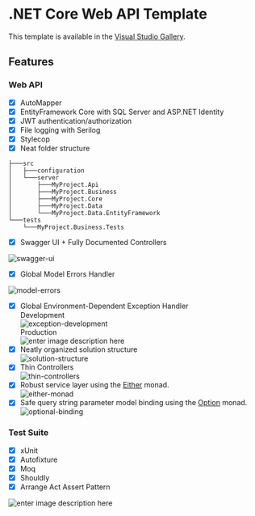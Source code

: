 # .NET Core Web API Template
This template is available in the [Visual Studio Gallery](https://marketplace.visualstudio.com/items?itemName=dnikolovv.dev-adventures-project-setup#overview).

## Features

### Web API
- [x] AutoMapper
- [x] EntityFramework Core with SQL Server and ASP.NET Identity
- [x] JWT authentication/authorization
- [x] File logging with Serilog
- [x] Stylecop
- [x] Neat folder structure
```
├───src
│   ├───configuration
│   └───server
│       ├───MyProject.Api
│       ├───MyProject.Business
│       ├───MyProject.Core
│       ├───MyProject.Data
│       └───MyProject.Data.EntityFramework
└───tests
    └───MyProject.Business.Tests

```


- [x] Swagger UI + Fully Documented Controllers <br>

![swagger-ui](https://devadventures.net/wp-content/uploads/2018/06/swagger-ui-new.png)

- [x] Global Model Errors Handler <br>

![model-errors](https://devadventures.net/wp-content/uploads/2018/05/model-errors.png)
- [x] Global Environment-Dependent Exception Handler <br>
Development <br>
![exception-development](https://devadventures.net/wp-content/uploads/2018/06/exception-development.png)<br> 
Production <br>
![enter image description here](https://devadventures.net/wp-content/uploads/2018/05/exception-production.png)
- [x] Neatly organized solution structure <br>
![solution-structure](https://devadventures.net/wp-content/uploads/2018/05/solution-structure.png)
- [x] Thin Controllers <br>
![thin-controllers](https://devadventures.net/wp-content/uploads/2018/05/tight-controllers.png) <br>
- [x] Robust service layer using the [Either](http://optional-github.com) monad. <br>
![either-monad](https://devadventures.net/wp-content/uploads/2018/05/either-monad.png)<br>
- [x] Safe query string parameter model binding using the [Option](http://optional-github.com) monad.<br>
![optional-binding](https://devadventures.net/wp-content/uploads/2018/05/option-binding-4-1.png)<br>

### Test Suite
- [x] xUnit
- [x] Autofixture
- [x] Moq
- [x] Shouldly
- [x] Arrange Act Assert Pattern

![enter image description here](https://devadventures.net/wp-content/uploads/2018/05/sample-test.png)

